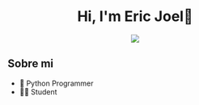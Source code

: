<div align="center">
<h1 align="center">Hi, I'm Eric Joel👋</h1>
<img src="https://i.ibb.co/Hdv0ygs/Developer.png">
</div>

## Sobre mi
 
- ​🐍​ Python Programmer
- ​🧑‍🎓​ Student
<br>

